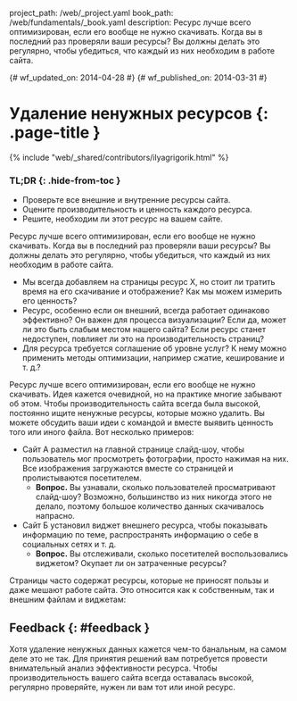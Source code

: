 project_path: /web/_project.yaml book_path: /web/fundamentals/_book.yaml description: Ресурс лучше всего оптимизирован, если его вообще не нужно скачивать. Когда вы в последний раз проверяли ваши ресурсы? Вы должны делать это регулярно, чтобы убедиться, что каждый из них необходим в работе сайта.

{# wf_updated_on: 2014-04-28 #} {# wf_published_on: 2014-03-31 #}

# Удаление ненужных ресурсов {: .page-title }

{% include "web/_shared/contributors/ilyagrigorik.html" %}

### TL;DR {: .hide-from-toc }

* Проверьте все внешние и внутренние ресурсы сайта.
* Оцените производительность и ценность каждого ресурса.
* Решите, необходим ли этот ресурс на вашем сайте.

Ресурс лучше всего оптимизирован, если его вообще не нужно скачивать. Когда вы в последний раз проверяли ваши ресурсы? Вы должны делать это регулярно, чтобы убедиться, что каждый из них необходим в работе сайта.

* Мы всегда добавляем на страницы ресурс X, но стоит ли тратить время на его скачивание и отображение? Как мы можем измерить его ценность?
* Ресурс, особенно если он внешний, всегда работает одинаково эффективно? Он важен для процесса визуализации? Если да, может ли это быть слабым местом нашего сайта? Если ресурс станет недоступен, повлияет ли это на производительность страниц?
* Для ресурса требуется соглашение об уровне услуг? К нему можно применить методы оптимизации, например сжатие, кеширование и т. д.?

Ресурс лучше всего оптимизирован, если его вообще не нужно скачивать. Идея кажется очевидной, но на практике многие забывают об этом. Чтобы производительность сайта всегда была высокой, постоянно ищите ненужные ресурсы, которые можно удалить. Вы можете обсудить ваши идеи с командой и вместе выявить ценность того или иного файла. Вот несколько примеров:

* Сайт A разместил на главной странице слайд-шоу, чтобы пользователь мог просмотреть фотографии, просто нажимая на них. Все изображения загружаются вместе со страницей и пролистываются посетителем. 
    * **Вопрос.** Вы узнавали, сколько пользователей просматривают слайд-шоу? Возможно, большинство из них никогда этого не делало, поэтому большое количество данных скачивалось напрасно.
* Сайт Б установил виджет внешнего ресурса, чтобы показывать информацию по теме, распространять информацию о себе в социальных сетях и т. д. 
    * **Вопрос.** Вы отслеживали, сколько посетителей воспользовались виджетом? Окупает ли он затраченные ресурсы?

Страницы часто содержат ресурсы, которые не приносят пользы и даже мешают работе сайта. Это относится как к собственным, так и внешним файлам и виджетам:

## Feedback {: #feedback }

Хотя удаление ненужных данных кажется чем-то банальным, на самом деле это не так. Для принятия решений вам потребуется провести внимательный анализ эффективности ресурса. Чтобы производительность вашего сайта всегда оставалась высокой, регулярно проверяйте, нужен ли вам тот или иной ресурс.